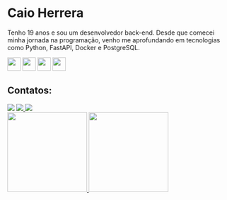 # **Caio Herrera**
Tenho 19 anos e sou um desenvolvedor back-end. Desde que comecei minha jornada na programação, venho me aprofundando em tecnologias como Python, FastAPI, Docker e PostgreSQL.

<img src="https://cdn.jsdelivr.net/gh/devicons/devicon@latest/icons/python/python-original.svg" width="30" height="30"/> <img src="https://cdn.jsdelivr.net/gh/devicons/devicon@latest/icons/fastapi/fastapi-original.svg" width="30" height="30"/> 
<img src="https://cdn.jsdelivr.net/gh/devicons/devicon@latest/icons/docker/docker-original.svg" width="30" height="30"/> 
<img src="https://cdn.jsdelivr.net/gh/devicons/devicon@latest/icons/postgresql/postgresql-original.svg" width="30" height="30"/>

## Contatos:

<div>
<a href="https://instagram.com/36herrera" target="_blank"><img loading="lazy" src="https://img.shields.io/badge/-Instagram-%23E4405F?style=for-the-badge&logo=instagram&logoColor=white" target="_blank"></a>
<a href="mailto:caioherrera36@gmail.com">
  <img loading="lazy" src="https://img.shields.io/badge/Gmail-D14836?style=for-the-badge&logo=gmail&logoColor=white">
</a>
<a href="https://www.linkedin.com/in/36caioherrera" target="_blank"><img loading="lazy" src="https://img.shields.io/badge/-LinkedIn-%230077B5?style=for-the-badge&logo=linkedin&logoColor=white"></a>   
</div>

<div>
<a href="https://github.com/36kone">
<img loading="lazy" height="180em" src="https://github-readme-stats.vercel.app/api?username=36kone&show_icons=true&theme=dracula&include_all_commits=true&count_private=true"/>
<img loading="lazy" height="180em" src="https://github-readme-stats.vercel.app/api/top-langs/?username=36kone&layout=compact&langs_count=7&theme=dracula"/>
</div>

